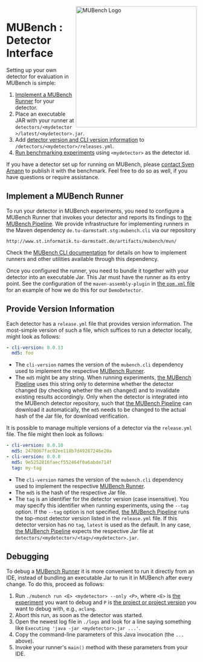 <img align="right" width="320" height="320" alt="MUBench Logo" src="https://raw.githubusercontent.com/stg-tud/MUBench/master/meta/logo.png" />

# MUBench : Detector Interface

Setting up your own detector for evaluation in MUBench is simple:

1. [Implement a MUBench Runner](#implement-a-mubench-runner) for your detector.
2. Place an executable JAR with your runner at `detectors/<mydetector>/latest/<mydetector>.jar`.
3. Add [detector version and CLI version information](#provide-version-information) to `/detectors/<mydetector>/releases.yml`.
4. [Run benchmarking experiments](../mubench.pipeline/) using `<mydetector>` as the detector id.

If you have a detector set up for running on MUBench, please [contact Sven Amann](http://www.stg.tu-darmstadt.de/staff/sven_amann) to publish it with the benchmark.
Feel free to do so as well, if you have questions or require assistance.


## Implement a MUBench Runner

To run your detector in MUBench experiments, you need to configure a MUBench Runner that invokes your detector and reports its findings to [the MUBench Pipeline](../mubench.pipeline).
We provide infrastructure for implementing runners in the Maven dependency `de.tu-darmstadt.stg:mubench.cli` via our repository

    http://www.st.informatik.tu-darmstadt.de/artifacts/mubench/mvn/

Check the [MUBench CLI documentation](http://www.st.informatik.tu-darmstadt.de/artifacts/mubench/cli/) for details on how to implement runners and other utilities available through this dependency.

Once you configured the runner, you need to bundle it together with your detector into an executable Jar. This Jar must have the runner as its entry point.
See the configuration of the `maven-assembly-plugin` in [the `pom.xml` file](./pom.xml) for an example of how we do this for our `DemoDetector`.


## Provide Version Information

Each detector has a `release.yml` file that provides version information.
The most-simple version of such a file, which suffices to run a detector locally, might look as follows:

```yaml
- cli-version: 0.0.13
  md5: foo
```

* The `cli-version` names the version of the `mubench.cli` dependency used to implement the respective [MUBench Runner](#implement-a-mubench-runner).
* The `md5` might be any string.
  When running experiments, [the MUBench Pipeline](../mubench.pipeline) uses this string only to determine whether the detector changed (by checking whether the `md5` changed) and to invalidate existing results accordingly.
  Only when the detector is integrated into the MUBench detector repository, such that [the MUBench Pipeline](../mubench.pipeline) can download it automatically, the `md5` needs to be changed to the actual hash of the Jar file, for download verification.

It is possible to manage multiple versions of a detector via the `release.yml` file.
The file might then look as follows:

```yaml
- cli-version: 0.0.10
  md5: 2470067fac02ee118b7d49287246e20a
- cli-version: 0.0.8
  md5: 9e5252816faecf552464f0a6abde714f
  tag: my-tag
```

* The `cli-version` names the version of the `mubench.cli` dependency used to implement the respective [MUBench Runner](#implement-a-mubench-runner).
* The `md5` is the hash of the respective Jar file.
* The `tag` is an identifier for the detector version (case insensitive).
  You may specify this identifier when running experiments, using the `--tag` option.
  If the `--tag` option is not specified, [the MUBench Pipeline](../mubench.pipeline) runs the top-most detector version listed in the `release.yml` file.
  If this detector version has no `tag`, `latest` is used as the default.
  In any case, [the MUBench Pipeline](../mubench.pipeline) expects the respective Jar file at `detectors/<mydetector>/<tag>/<mydetector>.jar`.


## Debugging

To debug a [MUBench Runner](#implement-a-mubench-runner) it is more convenient to run it directly from an IDE, instead of bundling an executable Jar to run it in MUBench after every change.
To do this, proceed as follows:

1. Run `./mubench run <E> <mydetector> --only <P>`, where `<E>` is [the experiment](../mubench.pipeline/#experiments) you want to debug and `P` is [the project or project version](../data/#filtering) you want to debug with, e.g., `aclang`.
2. Abort this run, as soon as the detector was started.
3. Open the newest log file in `./logs` and look for a line saying something like `Executing 'java -jar <mydetector>.jar ...'`.
3. Copy the command-line parameters of this Java invocation (the `...` above).
4. Invoke your runner's `main()` method with these parameters from your IDE.
